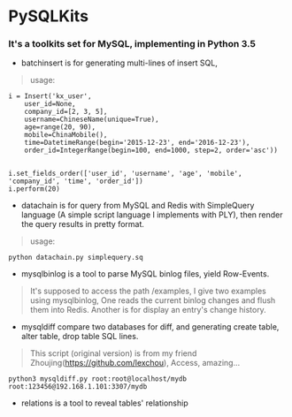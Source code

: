 # PySQLKits


### It's a toolkits set for MySQL, implementing in Python 3.5


- batchinsert is for generating multi-lines of insert SQL, 
> usage:

```
i = Insert('kx_user', 
    user_id=None,
    company_id=[2, 3, 5], 
    username=ChineseName(unique=True), 
    age=range(20, 90), 
    mobile=ChinaMobile(),
    time=DatetimeRange(begin='2015-12-23', end='2016-12-23'),
    order_id=IntegerRange(begin=100, end=1000, step=2, order='asc'))


i.set_fields_order(['user_id', 'username', 'age', 'mobile', 'company_id', 'time', 'order_id'])
i.perform(20)
```

- datachain is for query from MySQL and Redis with SimpleQuery language (A simple script language I implements with PLY), then render the query results in pretty format.

> usage:
```
python datachain.py simplequery.sq
```

- mysqlbinlog is a tool to parse MySQL binlog files, yield Row-Events.
> It's supposed to access the path /examples, I give two examples using mysqlbinlog, One reads the current binlog changes and flush them into Redis. Another is for display an entry's change history.


- mysqldiff compare two databases for diff, and generating create table, alter table, drop table SQL lines.
> This script (original version) is from my friend Zhoujing(https://github.com/lexchou), Access, amazing...
```
python3 mysqldiff.py root:root@localhost/mydb root:123456@192.168.1.101:3307/mydb
```

- relations is a tool to reveal tables' relationship 